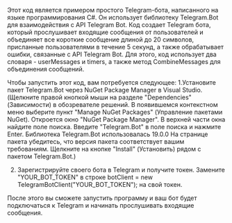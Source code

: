 Этот код является примером простого Telegram-бота, написанного на языке программирования C#. 
Он использует библиотеку Telegram.Bot для взаимодействия с API Telegram Bot. Код создает Telegram бота, 
который прослушивает входящие сообщения от пользователей и объединяет все короткие сообщение длиной до 20 символов, присланные пользователями в течение 5 секунд,
а также обрабатывает ошибки, связанные с API Telegram Bot.
Для этого, код использует два словаря - userMessages и timers, а также метод CombineMessages для объединения сообщений.


Чтобы запустить этот код, вам потребуется следующее:
1.Установите пакет Telegram.Bot через NuGet Package Manager в Visual Studio.
(Щелкните правой кнопкой мыши на разделе "Dependencies" (Зависимости) в обозревателе решений.
В появившемся контекстном меню выберите пункт "Manage NuGet Packages" (Управление пакетами NuGet).
Откроется окно "NuGet Package Manager". В верхней части окна найдите поле поиска.
Введите "Telegram.Bot" в поле поиска и нажмите Enter.
Библиотека Telegram.Bot  использовалась 19.0.0
На странице пакета убедитесь, что версия пакета соответствует вашим требованиям.
Щелкните на кнопке "Install" (Установить) рядом с пакетом Telegram.Bot.)

2. Зарегистрируйте своего бота в Telegram и получите токен.
Замените "YOUR_BOT_TOKEN" в строке botClient = new TelegramBotClient("YOUR_BOT_TOKEN"); на свой токен.

После этого вы сможете запустить программу и ваш бот будет подключаться к Telegram и начинать прослушивать входящие сообщения.
